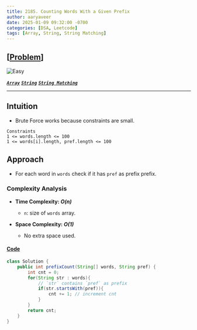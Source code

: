 ```yaml
---
title: 2185. Counting Words With a Given Prefix
author: aaryaveer
date: 2025-01-09 09:32:00 -0700
categories: [DSA, Leetcode]
tags: [Array, String, String Matching]
---
```


## [[Problem](https://leetcode.com/problems/counting-words-with-a-given-prefix/description/)]

![Easy](https://img.shields.io/badge/Easy-green?style=for-the-badge) 
<!-- ![Medium](https://img.shields.io/badge/Medium-yellow?style=for-the-badge)   -->
<!-- ![Hard](https://img.shields.io/badge/Hard-red?style=for-the-badge) -->

[**_`Array`_**](https://akr2803.github.io/tags/array/) [**_`String`_**](https://akr2803.github.io/tags/string/) [**_`String Matching`_**](https://akr2803.github.io/tags/string-matching/)

---

## Intuition
- Brute Force works because constraints are small.

```
Constraints
1 <= words.length <= 100
1 <= words[i].length, pref.length <= 100
```

## Approach

- For each word in `words` check if it has `pref` as prefix prefix.

### Complexity Analysis
- **Time Complexity: _O(n)_**
  - `n`: size of `words` array.
  
- **Space Complexity: _O(1)_**
  - No extra space used.

#### [Code](https://github.com/AKR-2803/DSA-Declassified/blob/main/POTD-Leetcode/January/code/CountingWordsWithAGivenPrefix.java)

```java
class Solution {
    public int prefixCount(String[] words, String pref) {
        int cnt = 0;
        for(String str : words){
            // `str` contains `pref` as prefix 
            if(str.startsWith(pref)){
                cnt += 1; // increment cnt
            }
        }
        return cnt;
    }
}
```